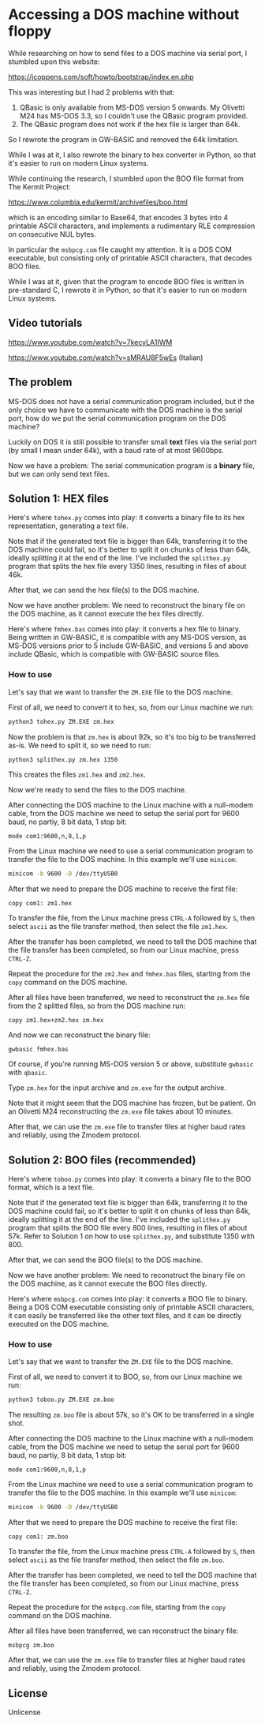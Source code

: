 # Accessing a DOS machine without floppy

While researching on how to send files to a DOS machine via serial port,
I stumbled upon this website:

https://jcoppens.com/soft/howto/bootstrap/index.en.php

This was interesting but I had 2 problems with that:

1. QBasic is only available from MS-DOS version 5 onwards.
   My Olivetti M24 has MS-DOS 3.3, so I couldn't use the QBasic program provided.
2. The QBasic program does not work if the hex file is larger than 64k.

So I rewrote the program in GW-BASIC and removed the 64k limitation.

While I was at it, I also rewrote the binary to hex converter in Python, so
that it's easier to run on modern Linux systems.

While continuing the research, I stumbled upon the BOO file format from The
Kermit Project:

https://www.columbia.edu/kermit/archivefiles/boo.html

which is an encoding similar to Base64, that encodes 3 bytes into 4 printable
ASCII characters, and implements a rudimentary RLE compression on consecutive
NUL bytes.

In particular the `msbpcg.com` file caught my attention.
It is a DOS COM executable, but consisting only of printable ASCII characters,
that decodes BOO files.

While I was at it, given that the program to encode BOO files is written in
pre-standard C, I rewrote it in Python, so that it's easier to run on modern
Linux systems.

## Video tutorials

https://www.youtube.com/watch?v=7kecyLA1IWM

https://www.youtube.com/watch?v=sMRAU8F5wEs (Italian)

## The problem

MS-DOS does not have a serial communication program included, but if the only
choice we have to communicate with the DOS machine is the serial port, how do
we put the serial communication program on the DOS machine?

Luckily on DOS it is still possible to transfer small **text** files via the
serial port (by small I mean under 64k), with a baud rate of at most 9600bps.

Now we have a problem:
The serial communication program is a **binary** file, but we can only send
text files.

## Solution 1: HEX files

Here's where `tohex.py` comes into play: it converts a binary file to its hex
representation, generating a text file.

Note that if the generated text file is bigger than 64k, transferring it to
the DOS machine could fail, so it's better to split it on chunks of less than
64k, ideally splitting it at the end of the line.
I've included the `splithex.py` program that splits the hex file every 1350
lines, resulting in files of about 46k.

After that, we can send the hex file(s) to the DOS machine.

Now we have another problem:
We need to reconstruct the binary file on the DOS machine, as it cannot
execute the hex files directly.

Here's where `fmhex.bas` comes into play: it converts a hex file to binary.
Being written in GW-BASIC, it is compatible with any MS-DOS version, as MS-DOS
versions prior to 5 include GW-BASIC, and versions 5 and above include QBasic,
which is compatible with GW-BASIC source files.

### How to use

Let's say that we want to transfer the `ZM.EXE` file to the DOS machine.

First of all, we need to convert it to hex, so, from our Linux machine we run:

```bash
python3 tohex.py ZM.EXE zm.hex
```

Now the problem is that `zm.hex` is about 92k, so it's too big to be
transferred as-is. We need to split it, so we need to run:

```bash
python3 splithex.py zm.hex 1350
```

This creates the files `zm1.hex` and `zm2.hex`.

Now we're ready to send the files to the DOS machine.

After connecting the DOS machine to the Linux machine with a null-modem cable,
from the DOS machine we need to setup the serial port for 9600 baud, no
partiy, 8 bit data, 1 stop bit:

```dos
mode com1:9600,n,8,1,p
```

From the Linux machine we need to use a serial communication program to
transfer the file to the DOS machine. In this example we'll use `minicom`:

```bash
minicom -b 9600 -D /dev/ttyUSB0
```

After that we need to prepare the DOS machine to receive the first file:

```dos
copy com1: zm1.hex
```

To transfer the file, from the Linux machine press `CTRL-A` followed by `S`,
then select `ascii` as the file transfer method, then select the file
`zm1.hex`.

After the transfer has been completed, we need to tell the DOS machine that
the file transfer has been completed, so from our Linux machine, press
`CTRL-Z`.

Repeat the procedure for the `zm2.hex` and `fmhex.bas` files, starting from
the `copy` command on the DOS machine.

After all files have been transferred, we need to reconstruct the `zm.hex`
file from the 2 splitted files, so from the DOS machine run:

```dos
copy zm1.hex+zm2.hex zm.hex
```

And now we can reconstruct the binary file:

```dos
gwbasic fmhex.bas
```

Of course, if you're running MS-DOS version 5 or above, substitute `gwbasic`
with `qbasic`.

Type `zm.hex` for the input archive and `zm.exe` for the output archive.

Note that it might seem that the DOS machine has frozen, but be patient.
On an Olivetti M24 reconstructing the `zm.exe` file takes about 10 minutes.

After that, we can use the `zm.exe` file to transfer files at higher baud
rates and reliably, using the Zmodem protocol.

## Solution 2: BOO files (recommended)

Here's where `toboo.py` comes into play: it converts a binary file to the BOO
format, which is a text file.

Note that if the generated text file is bigger than 64k, transferring it to
the DOS machine could fail, so it's better to split it on chunks of less than
64k, ideally splitting it at the end of the line.
I've included the `splithex.py` program that splits the BOO file every 800
lines, resulting in files of about 57k.
Refer to Solution 1 on how to use `splithex.py`, and substitute 1350 with 800.

After that, we can send the BOO file(s) to the DOS machine.

Now we have another problem:
We need to reconstruct the binary file on the DOS machine, as it cannot
execute the BOO files directly.

Here's where `msbpcg.com` comes into play: it converts a BOO file to binary.
Being a DOS COM executable consisting only of printable ASCII characters,
it can easily be transferred like the other text files, and it can be directly
executed on the DOS machine.

### How to use

Let's say that we want to transfer the `ZM.EXE` file to the DOS machine.

First of all, we need to convert it to BOO, so, from our Linux machine we run:

```bash
python3 toboo.py ZM.EXE zm.boo
```

The resulting `zm.boo` file is about 57k, so it's OK to be transferred in a
single shot.

After connecting the DOS machine to the Linux machine with a null-modem cable,
from the DOS machine we need to setup the serial port for 9600 baud, no
partiy, 8 bit data, 1 stop bit:

```dos
mode com1:9600,n,8,1,p
```

From the Linux machine we need to use a serial communication program to
transfer the file to the DOS machine. In this example we'll use `minicom`:

```bash
minicom -b 9600 -D /dev/ttyUSB0
```

After that we need to prepare the DOS machine to receive the first file:

```dos
copy com1: zm.boo
```

To transfer the file, from the Linux machine press `CTRL-A` followed by `S`,
then select `ascii` as the file transfer method, then select the file
`zm.boo`.

After the transfer has been completed, we need to tell the DOS machine that
the file transfer has been completed, so from our Linux machine, press
`CTRL-Z`.

Repeat the procedure for the `msbpcg.com` file, starting from the `copy`
command on the DOS machine.

After all files have been transferred, we can reconstruct the binary file:

```dos
msbpcg zm.boo
```

After that, we can use the `zm.exe` file to transfer files at higher baud
rates and reliably, using the Zmodem protocol.

## License

Unlicense

